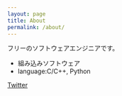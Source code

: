 ```yaml
---
layout: page
title: About
permalink: /about/
---
```


フリーのソフトウェアエンジニアです。
* 組み込みソフトウェア
* language:C/C++, Python



[Twitter](https://twitter.com/tetsu_k_work)


